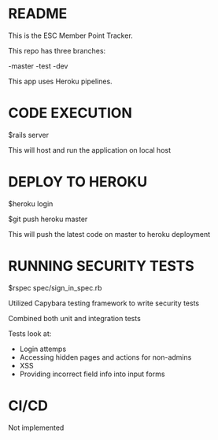 # README
This is the ESC Member Point Tracker.

This repo has three branches:

-master
-test
-dev

This app uses Heroku pipelines. 

# CODE EXECUTION
$rails server

This will host and run the application on local host

# DEPLOY TO HEROKU
$heroku login

$git push heroku master

This will push the latest code on master to heroku deployment

# RUNNING SECURITY TESTS
$rspec spec/sign_in_spec.rb

Utilized Capybara testing framework to write security tests

Combined both unit and integration tests

Tests look at:
- Login attemps
- Accessing hidden pages and actions for non-admins
- XSS
- Providing incorrect field info into input forms

# CI/CD
Not implemented
